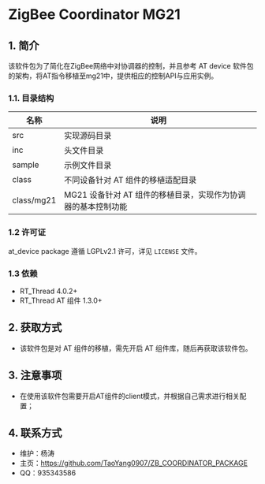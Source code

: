 # ZigBee Coordinator MG21 #

## 1. 简介 ##

该软件包为了简化在ZigBee网络中对协调器的控制，并且参考 AT device 软件包的架构，将AT指令移植至mg21中，提供相应的控制API与应用实例。

### 1.1. 目录结构 ###

| 名称 | 说明 |
| ---- | ---- |
| src | 实现源码目录 |
| inc | 头文件目录 |
| sample | 示例文件目录 |
| class | 不同设备针对 AT 组件的移植适配目录 |
| class/mg21 | MG21 设备针对 AT 组件的移植目录，实现作为协调器的基本控制功能 |

### 1.2 许可证 ###

at_device package 遵循 LGPLv2.1 许可，详见 `LICENSE` 文件。

### 1.3 依赖 ###

- RT_Thread 4.0.2+
- RT_Thread AT 组件  1.3.0+

## 2. 获取方式 ##

- 该软件包是对 AT 组件的移植，需先开启 AT 组件库，随后再获取该软件包。


## 3. 注意事项  ##
- 在使用该软件包需要开启AT组件的client模式，并根据自己需求进行相关配置；

## 4. 联系方式

* 维护：杨涛
* 主页：https://github.com/TaoYang0907/ZB_COORDINATOR_PACKAGE
* QQ：935343586
